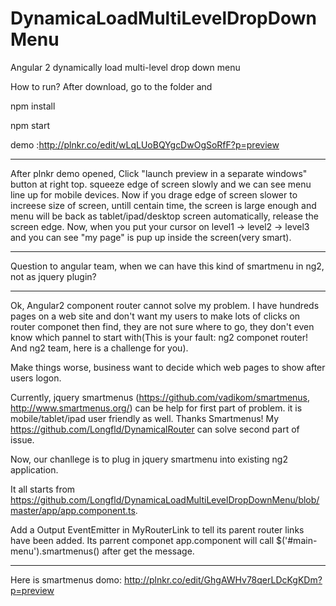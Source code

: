 # DynamicaLoadMultiLevelDropDownMenu
Angular 2 dynamically load multi-level drop down menu


How to run?
After download, go to the folder and

npm install

npm start

demo :http://plnkr.co/edit/wLqLUoBQYgcDwOgSoRfF?p=preview
*********************************************************************
After plnkr demo opened, Click "launch preview in a separate windows" button at right top. squeeze edge of screen slowly and we can see menu line up for mobile devices.
Now if you drage edge of screen slower to increese size of screen, untill centain time, the screen is large enough and menu will be back as tablet/ipad/desktop screen automatically, release the screen edge. Now, when you put your cursor on level1 -> level2 -> level3 and you can see "my page" is pup up inside the screen(very smart).
********************************************************************
Question to angular team, when we can have this kind of smartmenu in ng2, not as jquery plugin?

**********************************************************************

Ok, Angular2 component router cannot solve my problem. 
I have hundreds pages on a web site and don't want my users to make lots of clicks on router componet then find,  they are not sure where to go, they don't even know which pannel to start with(This is your fault: ng2 componet router! And ng2 team, here is a challenge for you).

Make things worse, business want to decide which web pages to show after users logon.

Currently, jquery smartmenus (https://github.com/vadikom/smartmenus, http://www.smartmenus.org/) can be help for first part of problem. it is mobile/tablet/ipad user friendly as well. Thanks Smartmenus! My https://github.com/Longfld/DynamicalRouter  can solve second part of issue.

Now, our chanllege is to plug in jquery smartmenu into existing ng2 application.

It all starts from https://github.com/Longfld/DynamicaLoadMultiLevelDropDownMenu/blob/master/app/app.component.ts.

Add a Output EventEmitter in MyRouterLink to tell its parent router links have been added.
Its parrent componet app.component will call  $('#main-menu').smartmenus() after get the message.


********************************************************

Here is smartmenus domo: http://plnkr.co/edit/GhgAWHv78qerLDcKgKDm?p=preview
